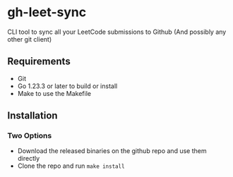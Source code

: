 # gh-leet-sync

CLI tool to sync all your LeetCode submissions to Github (And possibly any other git client)

## Requirements

- Git
- Go 1.23.3 or later to build or install
- Make to use the Makefile

## Installation

### Two Options

- Download the released binaries on the github repo and use them directly
- Clone the repo and run `make install`
